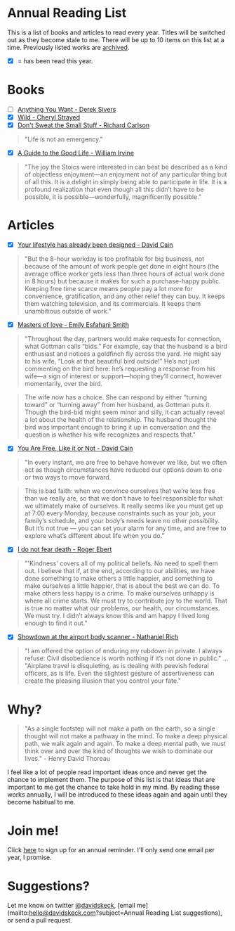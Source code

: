 Annual Reading List
===================

This is a list of books and articles to read every year. Titles will be switched out as they become stale to me. There will be up to 10 items on this list at a time. Previously listed works are [archived](/ARCHIVE.md).

- [x] = has been read this year.

Books
=====
- [ ] [Anything You Want - Derek Sivers](http://sivers.org/a)
- [x] [Wild - Cheryl Strayed](http://www.cherylstrayed.com/wild_108676.htm)
- [x] [Don't Sweat the Small Stuff - Richard Carlson](http://dontsweat.com)

> "Life is not an emergency."

- [x] [A Guide to the Good Life - William Irvine](http://ecbiz172.inmotionhosting.com/~willia55/williambirvine.com/Guide.html)

> "The joy the Stoics were interested in can best be described as a kind of objectless enjoyment—an enjoyment not of any particular thing but of all this. It is a delight in simply being able to participate in life. It is a profound realization that even though all this didn’t have to be possible, it is possible—wonderfully, magnificently possible."

Articles
========
- [x] [Your lifestyle has already been designed - David Cain](http://www.raptitude.com/2010/07/your-lifestyle-has-already-been-designed/)

> "But the 8-hour workday is too profitable for big business, not because of the amount of work people get done in eight hours (the average office worker gets less than three hours of actual work done in 8 hours) but because it makes for such a purchase-happy public. Keeping free time scarce means people pay a lot more for convenience, gratification, and any other relief they can buy. It keeps them watching television, and its commercials. It keeps them unambitious outside of work."

- [x] [Masters of love - Emily Esfahani Smith](http://www.theatlantic.com/health/archive/2014/06/happily-ever-after/372573/)

> "Throughout the day, partners would make requests for connection, what Gottman calls “bids.” For example, say that the husband is a bird enthusiast and notices a goldfinch fly across the yard. He might say to his wife, “Look at that beautiful bird outside!” He’s not just commenting on the bird here: he’s requesting a response from his wife—a sign of interest or support—hoping they’ll connect, however momentarily, over the bird.

> The wife now has a choice. She can respond by either “turning toward” or “turning away” from her husband, as Gottman puts it. Though the bird-bid might seem minor and silly, it can actually reveal a lot about the health of the relationship. The husband thought the bird was important enough to bring it up in conversation and the question is whether his wife recognizes and respects that."

- [x] [You Are Free, Like it or Not - David Cain](http://www.raptitude.com/2015/06/you-are-free-like-it-or-not/?utm_source=feedburner&utm_medium=feed&utm_campaign=Feed%3A+Raptitudecom+%28Raptitude.com%29)

> "In every instant, we are free to behave however we like, but we often act as though circumstances have reduced our options down to one or two ways to move forward.

> This is bad faith: when we convince ourselves that we’re less free than we really are, so that we don’t have to feel responsible for what we ultimately make of ourselves. It really seems like you must get up at 7:00 every Monday, because constraints such as your job, your family’s schedule, and your body’s needs leave no other possibility. But it’s not true — you can set your alarm for any time, and are free to explore what’s different about life when you do."

- [x] [I do not fear death - Roger Ebert](http://www.salon.com/2011/09/15/roger_ebert/)

> "'Kindness' covers all of my political beliefs. No need to spell them out. I believe that if, at the end, according to our abilities, we have done something to make others a little happier, and something to make ourselves a little happier, that is about the best we can do. To make others less happy is a crime. To make ourselves unhappy is where all crime starts. We must try to contribute joy to the world. That is true no matter what our problems, our health, our circumstances. We must try. I didn’t always know this and am happy I lived long enough to find it out."

- [x] [Showdown at the airport body scanner - Nathaniel Rich](http://opinionator.blogs.nytimes.com/2013/05/25/showdown-at-the-airport-body-scanner/?_r=0)

> "I am offered the option of enduring my rubdown in private. I always refuse: Civil disobedience is worth nothing if it’s not done in public."
...
> "Airplane travel is disquieting, as is dealing with peevish federal officers, as is life. Even the slightest gesture of assertiveness can create the pleasing illusion that you control your fate."

Why?
====

> "As a single footstep will not make a path on the earth, so a single thought will not make a pathway in the mind. To make a deep physical path, we walk again and again. To make a deep mental path, we must think over and over the kind of thoughts we wish to dominate our lives." - Henry David Thoreau

I feel like a lot of people read important ideas once and never get the chance to implement them.
The purpose of this list is that ideas that are important to me get the chance to take hold
in my mind. By reading these works annually, I will be introduced to these ideas again
and again until they become habitual to me.

Join me!
=======
Click [here](http://davidskeck.com/index.php/annual-reading-list-subscriber-signup/)
to sign up for an annual reminder. I'll only send one email per year, I promise.

Suggestions?
============
Let me know on twitter [@davidskeck](https://twitter.com/davidskeck), [email me](mailto:hello@davidskeck.com?subject=Annual Reading List suggestions), or send a pull request.
